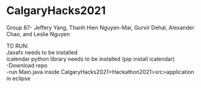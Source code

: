 # CalgaryHacks2021
Group 87- Jeffery Yang, Thanh Hien Nguyen-Mai, Gurvir Dehal, Alexander  Chao, and Leslie Nguyen


TO RUN:
<br/> Javafx needs to be installed
<br/> icalendar python library needs to be installed (pip install icalendar)
<br/>-Download repo
<br/>-run Main.java inside CalgaryHacks2021>Hackathon2021>src>application in eclipse
